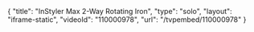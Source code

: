 {
    "title": "InStyler Max 2-Way Rotating Iron",
    "type": "solo",
    "layout": "iframe-static",
    "videoId": "110000978",
    "url": "\/tvpembed\/110000978"
}